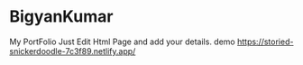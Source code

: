 # BigyanKumar
 My PortFolio
Just Edit Html Page and add your details.
demo https://storied-snickerdoodle-7c3f89.netlify.app/

